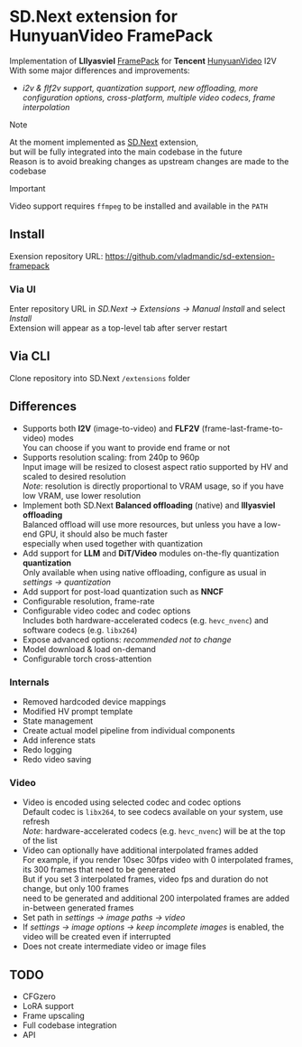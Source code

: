 # SD.Next extension for HunyuanVideo FramePack

Implementation of **Lllyasviel** [FramePack](https://lllyasviel.github.io/frame_pack_gitpage/) for **Tencent** [HunyuanVideo](https://huggingface.co/tencent/HunyuanVideo) I2V  
With some major differences and improvements:
- *i2v & flf2v support, quantization support, new offloading, more configuration options, cross-platform, multiple video codecs, frame interpolation*  

> [!NOTE]
> At the moment implemented as [SD.Next](https://github.com/vladmandic/sdnext) extension,  
> but will be fully integrated into the main codebase in the future  
> Reason is to avoid breaking changes as upstream changes are made to the codebase  

> [!IMPORTANT]
> Video support requires `ffmpeg` to be installed and available in the `PATH`  

## Install

Exension repository URL: <https://github.com/vladmandic/sd-extension-framepack>

### Via UI  

Enter repository URL in *SD.Next -> Extensions -> Manual Install* and select *Install*  
Extension will appear as a top-level tab after server restart  

## Via CLI  

Clone repository into SD.Next `/extensions` folder

## Differences

- Supports both **I2V** (image-to-video) and **FLF2V** (frame-last-frame-to-video) modes  
  You can choose if you want to provide end frame or not  
- Supports resolution scaling: from 240p to 960p  
  Input image will be resized to closest aspect ratio supported by HV and scaled to desired resolution  
  *Note*: resolution is directly proportional to VRAM usage, so if you have low VRAM, use lower resolution  
- Implement both SD.Next **Balanced offloading** (native) and **lllyasviel offloading**  
  Balanced offload will use more resources, but unless you have a low-end GPU, it should also be much faster  
  especially when used together with quantization  
- Add support for **LLM** and **DiT/Video** modules on-the-fly quantization **quantization**  
  Only available when using native offloading, configure as usual in *settings -> quantization*  
- Add support for post-load quantization such as **NNCF**  
- Configurable resolution, frame-rate
- Configurable video codec and codec options  
  Includes both hardware-accelerated codecs (e.g. `hevc_nvenc`) and software codecs (e.g. `libx264`)
- Expose advanced options: *recommended not to change*  
- Model download & load on-demand  
- Configurable torch cross-attention  

### Internals  

- Removed hardcoded device mappings
- Modified HV prompt template  
- State management
- Create actual model pipeline from individual components  
- Add inference stats  
- Redo logging  
- Redo video saving  

### Video

- Video is encoded using selected codec and codec options    
  Default codec is `libx264`, to see codecs available on your system, use refresh  
  *Note*: hardware-accelerated codecs (e.g. `hevc_nvenc`) will be at the top of the list  
- Video can optionally have additional interpolated frames added  
  For example, if you render 10sec 30fps video with 0 interpolated frames,  
  its 300 frames that need to be generated  
  But if you set 3 interpolated frames, video fps and duration do not change, but only 100 frames  
  need to be generated and additional 200 interpolated frames are added in-between generated frames  
- Set path in *settings -> image paths -> video*  
- If *settings -> image options -> keep incomplete images* is enabled, the video will be created even if interrupted  
- Does not create intermediate video or image files  

## TODO

- CFGzero
- LoRA support
- Frame upscaling
- Full codebase integration
- API
